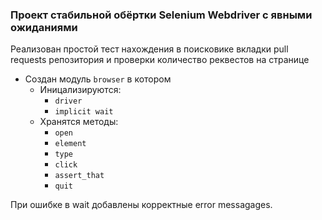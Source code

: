 ### Проект стабильной обёртки Selenium Webdriver с явными ожиданиями

Реализован простой тест нахождения в поисковике вкладки pull requests репозитория и проверки количество реквестов на странице
* Создан модуль `browser` в котором 
  * Иницализируются:
    * `driver`
    * `implicit wait`
  * Хранятся методы:
    * `open`
    * `element`
    * `type`
    * `click`
    * `assert_that`
    * `quit`

При ошибке в wait добавлены корректные error messagages.